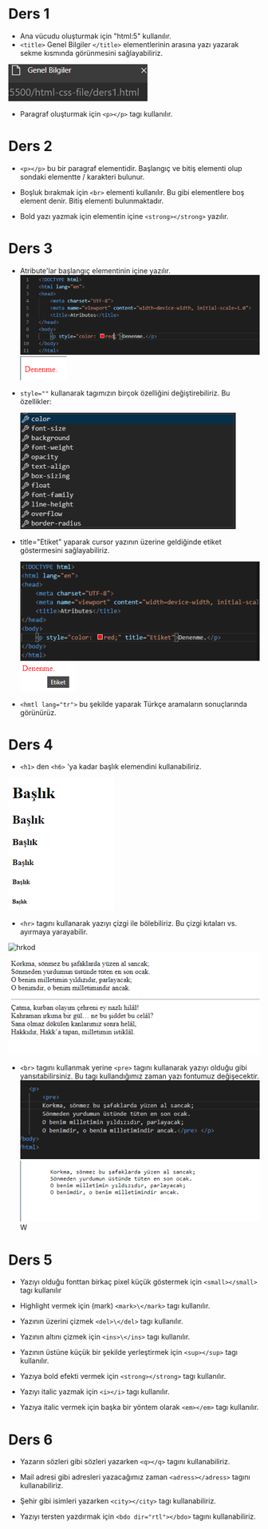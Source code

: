 # Ders 1 
* Ana vücudu oluşturmak için "html:5" kullanılır.
* `<title>` Genel Bilgiler `</title>` elementlerinin arasına yazı yazarak sekme kısmında görünmesini sağlayabiliriz. 

![title](img/titlesekme.png)

* Paragraf oluşturmak için `<p></p>` tagı kullanılır.


# Ders 2
* `<p></p>` bu bir paragraf elementidir. Başlangıç ve bitiş elementi olup sondaki elementte / karakteri bulunur.

* Boşluk bırakmak için `<br>` elementi kullanılır. Bu gibi elementlere boş element denir. Bitiş elementi bulunmaktadır.

* Bold yazı yazmak için elementin içine `<strong></strong>` yazılır.


# Ders 3
* Atribute'lar başlangıç elementinin içine yazılır.
![style](img/style.png)
![res](img/redstyle.png)


* `style=""` kullanarak tagımızın birçok özelliğini değiştirebiliriz. Bu özellikler:
  
  ![style](img/ozellik.png) 

* title="Etiket" yaparak cursor yazının üzerine geldiğinde etiket göstermesini sağlayabiliriz.

  ![title](img/title.png)
  ![title](img/titleex.png)
  
* `<hmtl lang="tr">` bu şekilde yaparak Türkçe aramaların sonuçlarında görünürüz.

# Ders 4
* `<h1>` den `<h6>` 'ya kadar başlık elemendini kullanabiliriz. 

![başlık](img/h1.png)

* `<hr>` tagını kullanarak yazıyı çizgi ile bölebiliriz. Bu çizgi kıtaları vs. ayırmaya yarayabilir. 

![hrkod](img/hrtagı.png)
![çizgi](img/br.png)


* `<br>` tagını kullanmak yerine `<pre>` tagını kullanarak yazıyı olduğu gibi yansıtabilirsiniz. Bu tagı kullandığımız zaman yazı fontumuz değişecektir.
![pre](img/pre.png)
![preeex](img/preex.png)W

# Ders 5

* Yazıyı olduğu fonttan birkaç pixel küçük göstermek için `<small></small>` tagı kullanılır

* Highlight vermek için (mark) `<mark>\</mark>` tagı kullanılır. 

* Yazının üzerini çizmek `<del>\</del>` tagı kullanılır.

* Yazının altını çizmek için `<ins>\</ins>` tagı kullanılır.

* Yazının üstüne küçük bir şekilde yerleştirmek için `<sup></sup>` tagı kullanılır. 

* Yazıya bold efekti vermek için `<strong></strong>` tagı kullanılır. 

* Yazıyı italic yazmak için `<i></i>` tagı kullanılır.

* Yazıya italic vermek için başka bir yöntem olarak `<em></em>` tagı kullanılır. 

# Ders 6 
* Yazarın sözleri gibi sözleri yazarken `<q></q>` tagını kullanabiliriz.

* Mail adresi gibi adresleri yazacağımız zaman `<adress></adress>` tagını kullanabiliriz.

* Şehir gibi isimleri yazarken `<city></city>` tagı kullanabiliriz.

* Yazıyı tersten yazdırmak için `<bdo dir="rtl"></bdo>` tagını kullanabiliriz.